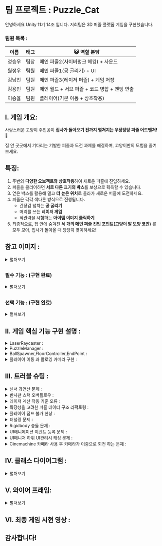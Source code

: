 # 팀 프로젝트 : Puzzle_Cat

안녕하세요 Unity 11기 14조 입니다.  저희팀은 3D 퍼즐 플랫폼 게임을 구현했습니다.

### **팀원 목록 :**

| 이름 | 태그 | 😺  역할 분담 |
| --- | --- | --- |
| 정승우 | 팀장 | 메인 퍼즐2(사이버펑크 헤킹) + 사운드 |
| 원정우 | 팀원 | 메인 퍼즐1(공 굴리기) + UI |
| 김남진 | 팀원 | 메인 퍼즐3(레이저 퍼즐) + 게임 저장 |
| 김용민 | 팀원 | 메인 월드 + 서브 퍼즐 + 코드 병합 + 엔딩 연출 |
| 이승율 | 팀원 | 플레이어(기본 이동 + 상호작용) |

## I. 게임 개요:

사랑스러운 고양이 주인공이 **집사가 돌아오기 전까지 펼쳐지는 우당탕탕 퍼즐 어드벤처!** 🐾

집 안 곳곳에서 기다리는 기발한 퍼즐과 도전 과제를 해결하며, 고양이만의 모험을 즐겨보세요.

## 특징:

1. 주변의 **다양한 오브젝트와 상호작용**하여 새로운 퍼즐에 진입하세요.
2. 퍼즐을 클리어하면 **서로 다른 크기의 박스**를 보상으로 획득할 수 있습니다.
3. 얻은 박스를 활용해 밀고 **더 높은 위치**로 올라가 새로운 퍼즐에 도전하세요.
4. 퍼즐은 각각 색다른 방식으로 진행됩니다.
    - 긴장감 넘치는 **공 굴리기**
    - 머리를 쓰는 **레이저 게임**
    - 직관력을 시험하는 **아이템 이미지 클릭하기**
5. 최종적으로, 집 안에 숨겨진 **세 개의 메인 퍼즐 진입 포인트(고양이 발 모양 코인)** 를 모두 모아, 집사가 돌아올 때 당당히 맞이하세요!
##

## 참고 이미지 :

<details>
<summary>펼쳐보기</summary>

 ![123](https://github.com/user-attachments/assets/e28698ee-b9f7-41c7-9d71-bf1a90a980e7)

 Esc 클릭 시 UI 팝업

 ![123](https://github.com/user-attachments/assets/e53e44af-1095-4fea-8845-2b4edb760407)

 공굴리기 퍼즐

 ![사펑 퍼즐](https://github.com/user-attachments/assets/35dc4a0c-0876-4267-88f1-311e095a84a8)

 해킹 퍼즐

 ![레이저 퍼즐](https://github.com/user-attachments/assets/0ccda290-3ea6-4cb5-91fd-7aa7d0750698)

 레이저 퍼즐
    
 ![Wall](https://github.com/user-attachments/assets/163b25d1-fab3-4f46-99e5-7df1b2aa8b97)

 Cinemachine을 활용한 장애물 충돌 기능  
  
</details>

##
    
### 필수 기능 :  (구현 완료)
<details>
<summary>펼쳐보기</summary> 
  
1. **퍼즐 디자인** (난이도: ★★★☆☆) ✅
   - 다양한 퍼즐을 게임에 디자인하고 구현하여 게임의 핵심 플레이를 제공합니다.
   - 퍼즐의 난이도와 다양성을 고려하여 설계합니다.
    
2. **플레이어 캐릭터 및 컨트롤** (난이도: ★★★☆☆) ✅
   - 플레이어 캐릭터를 제작하고, 캐릭터를 조작할 수 있는 컨트롤러를 구현합니다.
   - 필요한 도구나 능력을 제공하여 퍼즐을 해결할 수 있도록 합니다.
    
3. **퍼즐 해결 시스템** (난이도: ★★★☆☆) ✅
   - 퍼즐 해결에 필요한 시스템을 구현하고, 퍼즐의 상호작용 및 해결 방법을 설계합니다.
   - 퍼즐 요소의 동작 메커니즘과 규칙을 구현합니다.
    
4. **장애물 및 트랩** (난이도: ★★★☆☆) ✅
   - 장애물과 트랩을 게임에 추가하여 플레이어의 도전을 높이고 퍼즐과 조화롭게 결합시킵니다.
    
5. **목표 지점** (난이도: ★★☆☆☆) ✅
   - 퍼즐을 풀고 목표 지점에 도달할 수 있는 목표 지점을 제공합니다.
   - 목표 지점 도달로 레벨 완료를 처리합니다.
    
6. **게임 진행 상태 및 저장** (난이도: ★★★☆☆) ✅
   - 퍼즐 해결 상태와 게임 진행 상태를 저장하고 관리하는 시스템을 구현합니다.
   - 플레이어의 진척 상황을 추적하고 레벨 별로 관리합니다.
    
7. **사운드 및 음악** (난이도: ★☆☆☆☆) ✅
   - 게임에 사운드 효과와 음악을 추가하여 게임의 분위기를 개선합니다.
    
8. **UI 애니메이션 추가** (난이도: ★★★☆☆) ✅
   - UI 노출, 전환 시 자연스럽게 이동, 페이드, 크기 변화 등 애니메이션을 추가합니다.
   - UI 애니메이션 (Unity 기본 Animator, 외부 라이브러리 Dotween)
  
</details>

##

### 선택 기능 :  (구현 완료)
<details>
<summary>펼쳐보기</summary> 
  
1. **고급 퍼즐 요소** (난이도: ★★★★☆) ✅
   - 퍼즐의 난이도를 높이기 위해 고급 퍼즐 요소를 도입합니다.
   - 복합적인 논리나 물리학 요소를 활용한 퍼즐을 추가합니다.

</details>

## II. 게임 핵심 기능 구현 설명 :

<details>
<summary>LaserRaycaster :</summary> 
  
1. 레이저를 발사할 수 있는 오브젝트들이 갖는 컴포넌트로, 외부에서 발사 할 레이저의 정보를 리스트에 등록하면 해당 리스트를 바탕으로 레이저를 발사함

```csharp
// 외부에서 레이저 정보를 등록할 때 사용하는 함수, 이미 등록된 정보라면 종료
public void AddLaserInfo(LaserRaycastInfo info)
{
    if (laserRaycastInfos.Contains(info))
        return;
    else
        laserRaycastInfos.Add(info);
}
```

2. 레이저를 발사 할 방향으로 레이캐스트를 하여 레이저를 렌더링하고, 만약 레이캐스트에 감지된 대상이 레이저와 상호작용이 가능한 오브젝트라면 해당 오브젝트의 기능을 실행한다.

```csharp
// 각 레이저 정보를 바탕으로 Raycast를 실행 및 라인렌더러 렌더링
if (Physics.Raycast(currentPos, currentDir, out RaycastHit hit, laserRaycastInfos[i].maxDistance))
{
    lineRenderers[i].positionCount++;
    lineRenderers[i].SetPosition(lineRenderers[i].positionCount - 1, hit.point);

    ILaserInteractable interactable = hit.collider.transform.parent.GetComponent<ILaserInteractable>();
    if (interactable != null)
    {
        interactable.OnLaserHit(new LaserHitInfo(hit.point, currentDir, hit.normal, laserRaycastInfos[i].laserColor));
    }
}
```

3. 기존의 설계 구조에서는 레이저를 한 개만 발사하는 것을 고려하여 라인렌더러를 한 개만 가지고 구성했으나, 특정 상황에서는 2개 이상의 레이저를 구분하여 발사할 필요가 있어서 자식 오브젝트로 라인렌더러를 여러개 가질 수 있게 구조를 변경함
  
</details>

<details>
<summary>PuzzleManager :</summary> 
각 각 포인트에서 퍼즐로 진입하게 되는 시점과 데이터를 받아오는 과정, 그리고 그 데이터에 따른 퍼즐을 생성하고 퍼즐을 클리어 하게 되면 현재 퍼즐이 파괴되면서 클리어 한 상태로 만드는 과정을 제일 열심히 만들었습니다.

1. 퍼즐 진입 하는 시점 :
   - 클래스에서 InteractableObject를 상속받아서 override로 메서드를 실행해줍니다.
   - 그러면 현재 오브젝트가 가지고있는 ScriptableObject의 정보를 PuzzleManager에 넘겨줍니다.
   ```csharp
   public MiniGame games;

   public Transform rewardSpawnPoint;

   public override void Interact()
   {
       base.Interact();
       PuzzleManager.Instance.PuzzleIn(games, rewardSpawnPoint);
       PuzzleDataManager.Instance.Clear += Setactive;
   }

   ```
   - 그리고 만약에 클리어 하게되면 현재 interact 된 오브젝트를 setactive(false) 해주기 위해서 Delegate를 등록해주었습니다.
     
2. 퍼즐 데이터 넘어온 뒤 :
   - PuzzleManager 에서 퍼즐의 데이터와 보상이 생성될 위치를 받습니다.
   ```csharp
     public void PuzzleIn(MiniGame data, Transform rwdTrs)
   ```
   - 그리고 현재 puzzleManager가 들고있는 데이터를 한번 null로 초기화를 해주고
   ```csharp
   miniGame = null;
   currentRwdTrs = null;
   ```
   - 게임에서 플레이어 혹은 전체적으로 바뀌어야 되는 정보를 게임매니저에서 세팅해줍니다
   ```csharp
   OnPuzzleZoneEnter?.Invoke(data);
   ```
    
3. 게임 매니저에서 OnPuzzleZoneEnter에 델리게이트를 사용 : 
   - 현재 플레이어의 상태를 바꾸어주는 메서드를 등록해놓았습니다.
   ```csharp
   private void HandlePuzzleIn(MiniGame data)
   {
       if (data.isGravityUse)
       {
           Physics.gravity = data.GravityScale;
       }

       PlayerInput input = CharacterManager.Instance.Player.GetComponent<PlayerInput>();

       if (input != null)
       {
           input.SwitchCurrentActionMap("BallPuzzle");
       }

       Cursor.lockState = CursorLockMode.None;
   }  
   ```
   - 그리고 만약에 이전에 있던 퍼즐 오브젝트가 있으면 파괴해주는 방어 코드입니다.
    ```csharp
    if (obj != null)
    {
        DestroyObj();
    }
    ```
   - 그리고 나서 매니저가 들고있는 정보에 받아온 정보를 넣어주고 생성해줍니다.
    ```csharp
    miniGame = data;
    currentRwdTrs = rwdTrs;
    obj = Instantiate(data.levels, transform.position, transform.rotation, transform);
    ```
   - 그리고 각 퍼즐에서 클리어 조건을 달성하면 퍼즐 매니저에서 PuzzleClear 메서드를 실행해줍니다.
   - 그러면 현재 들어있는 데이터에서 보상이 있는지 확인하고 있으면 보상을 생성해줍니다.
    ```csharp
    if (miniGame.reward != null && currentRwdTrs != null)
    {
      SpawnReward();
      Debug.Log("Spawn!");
    }
    ```
   - 그리고 나서 게임을 클리어 했다는 정보를 현재 데이터를 넘겨서 관리를 해줍니다.  
    ```csharp
    PuzzleDataManager.Instance.isGameCleared(miniGame);
    ```
   - 퍼즐이 종료된 후 게임의 상태를 다시 원래대로 돌려줍니다.
    ```csharp
    PuzzleExit();
    ```

4. 이런식으로 최대한 각자 자기 할일만 할수있게 만들어놓았습니다.
  
</details>

<details>
<summary>BallSpawner,FloorController,EndPoint :</summary> 
  
1. E키를 통해 공을 생성하고 WASD를 통해 공이 닿아있는 바닥을 움직여 EndPoint에 도착 시 게임이 클리어 되는 구조 입니다. 추가적인 기능으로 순간이동,회전하는 장애물 등이 구현 되어 있습니다.
   ```csharp
      public void OnSpawnBall(InputAction.CallbackContext context)    //공의 프리팹을 스폰하는 메서드 입니다.
      {
          if (context.phase != InputActionPhase.Started || curPrefab != null) return;

          curPrefab = Instantiate(ballPrefab, transform.position, Quaternion.identity);

          isReset = false;
          Debug.Log(curPrefab);
      }
   ```
    
2. 프리팹을 생성하고 과정에서 캐싱 및 중복생성 방지하는 기능을 실행합니다.
   ```csharp
      public void OnSetMoveValue(InputAction.CallbackContext context)	//인풋 시스템을 통해 받아온 벡터를 로테이션에 맞는 값으로 변경 및 적용해주는 메서드 입니다.
      {
          if (!canMove) return;

          if (context.phase == InputActionPhase.Performed )
          {
              curMovementInput = context.ReadValue<Vector2>();
              changeZValue = new Vector3(-curMovementInput.x, 0, -curMovementInput.y);
          }
          else if (context.phase == InputActionPhase.Canceled)
          {
              curMovementInput = Vector2.zero;
              changeZValue = Vector3.zero;
          }
      }
   ```
    
3. Vector2로 입력받은 값을 필요한 Vector3로 변경해 사용하기 위한 기능을 실행합니다.
   ```csharp
      private void OnCollisionEnter(Collision collision)	//충돌이 있다면 충돌한 물체를 확인 후 공이라면 게임 클리어를 실행하는 메서드 입니다.
      {
          if (!collision.gameObject.CompareTag("Ball") || isClear) return;

          PuzzleManager.Instance.PuzzleClear();
          //gameClearUI.SetActive(true);
          //Debug.Log("게임 클리어 UI띄우기");
      }
   ```

4. Collider를 통해 충돌을 감지 후 충돌체의 정보에 따라 게임 클리어 기능을 실행합니다.
  
</details>

<details>
<summary>플레이어 이동 과 팔로잉 카메라 구현 :</summary>

1. 이동과 팔로잉 카메라 유니티에서의 기본 구조는 Player 오브젝트한에 모형을 나타내는 Kitty와 메인 카메라를 담아줄 CameraContainer를 만들었습니다.
        
   <img width="359" height="339" alt="Player1" src="https://github.com/user-attachments/assets/b7d2fd6a-79fa-420e-ae4a-0affba027b46" />
        
2. 그리고  Player에서 캐릭터에 충돌, 동작, 키입력 카메라에 팔로잉과 좌우, 상하 이동제한 괄리등을 모두 제어 합니다.
            
   <img width="833" height="652" alt="Player2" src="https://github.com/user-attachments/assets/c32e591e-ba73-4458-8746-4cae670800e4" />
            
3. 코드 관련 해석: 
                
```csharp
[Header("Moverment")] // 동작 관련 부분
public Transform kittyTransform; 
// 공양이와 카메라의 이동을 불리하기 위해 고양이 오브젝트의 transform을 가지고 왔습니다.
private Vector2 curMovementInput;
// Input system에서 받아오는 키보드 입력 값을 저장할 변수입니다. 
public LayerMask groundLayerMask;
// 점프 구현 시 지면을 감지하기 위해 지정 레이어를 저장할 변수입니다.
                
[Header("Look")] // 카메라 관련 부분
public Transform cameraContainer; 
// 카메라가 팔로이하는 오브젝트를 저장할 변수입니다.
public float lookSensitivity; // 민감도 변수
private float camCurXRot; // 카메라 상하 delta 값 저장 변수
private float camCurYRot; // 카메라 좌우 delta 값 저장 변수
private Vector2 mouseDelta; // Input system에서 받아오는 마우스 delta 값을 저장할 변수입니다.
private Vector3 cameraAngle; // 카메라 각도를 저장하는 변수
                
private Rigidbody _rigidbody; // Player에 rigidbody를 저장하는 변수
```
                
```csharp
void FixedUpdate()
{
    Move(); // 이동 메서드는 연산이 필요하기 때문에 FixedUpdate에 넣었습니다.
}
                
void LateUpdate()
{
    CameraLook(); // 마지막에 카메라에 delta 값은 마지막에 작동하는 LateUpdate를 사용했습니다.
}
```
                
```csharp
public void OnMove(InputAction.CallbackContext context)
{
    if (context.phase == InputActionPhase.Performed)
    {
        curMovementInput = context.ReadValue<Vector2>();
        // 키보드에 입력되는 값을 읽어서 curMovementInput 변수에 저장합니다.

        // 기존에 키보드 입력 값을 읽어오는 방법은 다음과 같았습니다:

        // float curMoveX = Input.GetAxis("Horizontal"); // 수평 이동 입력을 가져옵니다.
        // float curMoveY = Input.GetAxis("Vertical"); // 수직 이동 입력을 가져옵니다.
        // Vector2 curMovementInput = new Vector2(curMoveX, curMoveY);
        // 변화하는 이동 값을 저장할 Vector2를 만듭니다. 안에는 수평 및 수직 이동 값이 들어갑니다.
        // 하지만 Input 시스템을 사용하면 변수를 따라 선언해서 입력 값을 읽어올 필요가 없이 
        // context.ReadValue<Vector2>();를 이용해 curMovementInput에 저장해 줍니다. 
    }
    else if (context.phase == InputActionPhase.Canceled)
    {
        curMovementInput = Vector2.zero;
    }
}
```
                
```csharp
public void OnLook(InputAction.CallbackContext context)
 {
     mouseDelta = context.ReadValue<Vector2>();
     // 마우스 이동 값을 읽어와 mouseDelta 변수에 저장합니다.

     // 기존에 마우스 이동 값을 읽어오는 방법은 다음과 같았습니다:

     // float curMouseX = Input.GetAxis("Mouse X"); // 마우스의 수평 이동 입력을 가져옵니다.
     // float curMouseY = Input.GetAxis("Mouse Y"); // 마우스의 수직 이동 입력을 가져옵니다.
     // Vector2 mouseDelta = new Vector2(curMouseX, curMouseY);
     // 마우스 델타를 저장할 Vector2를 만듭니다. 안에는 마우스 수평 및 수직 이동 값이 들어갑니다.
     // 프로그래밍에서는 "델타"라는 용어가 변화량을 나타내는 데 사용됩니다. (이전과 현제 값의 차이를 나타낸다.)
     // 하지만 Input 시스템을 사용하면 변수를 따라 선언해서 마우스의 이동 값을 읽어올 필요가 없이 
     // context.ReadValue<Vector2>();를 이용해 mouseDelta에 저장해 줍니다.
 }
```
                
```csharp
void Move()
{
    // 카메라가 바라보는 전방 방향에서 y축(상하)을 제거하여, 평면(지면)에서의 전방 벡터를 구함
    Vector3 lookForward = new Vector3(cameraContainer.forward.x, 0f, cameraContainer.forward.z).normalized;

    // 카메라의 오른쪽 방향에서도 y축을 제거하여, 평면(지면)에서의 오른쪽 벡터를 구함
    Vector3 lookRight = new Vector3(cameraContainer.right.x, 0f, cameraContainer.right.z).normalized;

    // 플레이어 입력 (x, y)에 따라 이동 방향 계산
    // W/S → 전후 이동 (lookForward * y), A/D → 좌우 이동 (lookRight * x)
    Vector3 dir = lookForward * curMovementInput.y + lookRight * curMovementInput.x;
    
    // 방향 벡터가 (0,0,0)이 아닐 때에만 실행 (즉, 입력이 있을 때만 실행)
    if (dir != Vector3.zero)
    {
        // 이동 방향을 바라보는 회전(Quaternion) 생성
        Quaternion targetRotation = Quaternion.LookRotation(dir);

        // 현재 회전에서 목표 회전으로 서서히 회전
        // Slerp → 회전을 부드럽게 처리 (특히 180도 회전 시 부자연스러운 튀는 현상 방지)
        kittyTransform.rotation = Quaternion.Slerp
        (
            kittyTransform.rotation,   // 현재 회전값
            targetRotation,            // 목표 회전값 (이동 방향)
            5f * Time.deltaTime        // 보간 속도 (값이 클수록 빠르게 회전)
        );

        // Rigidbody를 이용하여 실제 이동 처리
        // dir(방향) * moveSpeed(속도) * Time.fixedDeltaTime(물리 프레임 보정)
        _rigidbody.MovePosition(_rigidbody.position + dir * moveSpeed * Time.fixedDeltaTime);
    } 
}
```
                
```csharp
void CameraLook()
{
    // 현재 카메라의 회전값(EulerAngles, 즉 x/y/z 오일러 각도)을 가져옴
    cameraAngle = cameraContainer.rotation.eulerAngles;

    // 마우스 좌우 이동(mouseDelta.x)에 따라 Y축(수평 회전, 좌우 시야 회전) 갱신
    // → lookSensitivity는 마우스 감도
    camCurYRot = cameraAngle.y + mouseDelta.x * lookSensitivity;

    // 마우스 상하 이동(mouseDelta.y)에 따라 X축(상하 회전, 위아래 시야 회전) 갱신
    // → 마우스를 위로 올리면 각도가 감소하도록 - 연산
    camCurXRot = cameraAngle.x - mouseDelta.y * lookSensitivity;

    // X축(상하 회전)을 제한해서, 고개가 너무 꺾이지 않도록 보정
    if (camCurXRot < 180) 
    {
        // 고개를 앞으로 숙이는 각도 → -1° ~ 50° 사이로 제한
        camCurXRot = Mathf.Clamp(camCurXRot, -1f, 50f);
    }
    else 
    {
        // 고개를 뒤로 젖히는 각도 → 335° ~ 359° 사이로 제한
        // (Unity의 EulerAngles는 0~360도로 표현되기 때문에 335~359는 거의 -25° ~ 0° 구간과 동일)
        camCurXRot = Mathf.Clamp(camCurXRot, 335f, 359f);
    }
    
    // 계산된 X, Y 회전을 쿼터니언으로 변환해 카메라 컨테이너에 적용
    // Z축 회전은 고정(0) → 시야가 기울어지지 않도록 함
    cameraContainer.rotation = Quaternion.Euler(camCurXRot, camCurYRot, 0);
}
```
</details>                

## III. 트러블 슈팅 :

<details>
<summary>센서 과연산 문제 :</summary> 
  
1. 문제 정의: 특정 상황에서 게임이 거의 멈춰서 작동이 되지 않는 문제가 발생함
    
2. 사실 수집: 원인을 찾기 위해 해당 퍼즐의 일부 요소를 비활성화하여 문제가 발생하는 부분을 탐색함, 이후 센서와 반사판이 존재 할 때 문제가 발생하는 것을 확인
    
3. 원인 추론: 센서는 센서에 레이저가 감지되면 장애물 오브젝트를 이동시키고 그에 따른 레이저를 다시 계산함 → 그 결과 센서가 감지하던 레이저도 다시 계산하고 감지하면서 무한 루프에 빠지는 것으로 추정

4. 조치: 센서의 작동 방식을 레이저가 한 번이라도 감지되면 활성화 상태를 유지하는 것으로 수정함

5. 결과: 정상적으로 작동되는 것을 확인
  
</details>

<details>
<summary>반사판 스택 오버플로우 :</summary> 
  
1. 문제 정의: 특정 상황에서 스택 오버플로우가 발생
    
2. 사실 수집: 해당 문제는 두 레이저가 서로 반대에서 2개 이상의 같은 반사판에 레이저를 발사하게 되면 발생하는 것을 확인
    
3. 원인 추론: 반사판은 레이저가 감지되면 해당 레이저 정보를 리스트에 등록하고 현재 발사하는 레이저를 모두 지우고 리스트의 레이저 정보를 바탕으로 다시 생성하는 로직임 → 레이저가 한개일 때는 문제가 없으나, 2개가 반대방향으로 발사하면 서로 레이저 정보 등록과 생성을 반복하게 되면서 발생한 것으로 추정
   
4. 조치: 레이저 정보 최대 등록 횟수를 지정
   
5. 결과: 스택 오버플로우가 발생하지 않는 것을 확인
  
</details>

<details>
<summary>레이저 계산 작동 기준 오류 :</summary> 
  
1. 문제 정의: 오브젝트의 위치나 회전을 변경한 이후 레이저가 이전의 정보를 기준으로 계산되는 문제가 발생
    
2. 사실 수집: 브레이크 포인트를 걸었을 때, 회전을 변경하는 부분이 수행되었으나 실제 값은 변하지 않은 것을 확인
    
3. 원인 추론: 레이저의 계산과 실제 트랜스폼의 변환 시점이 달라서 발생한 것으로 추론

4. 조치: Physics.SyncTransforms()을 사용 → 잘 작동하지만 부하가 크다는 말을 듣고 일단 보류, 코루틴을 통해 0.02초 후에 계산하도록 수정

5. 결과: 육안으로 레이저가 사라지는 것이 보이지 않게 잘 작동하는 것을 확인
  
</details>

<details>
<summary>확장성을 고려한 퍼즐 데이터 구조 리팩토링 :</summary> 
  
1. 문제 상황 (The Problem) : 
   - 프로젝트 초기에는 게임 클리어 여부를 관리하기 위해 GameManager에 List<bool> isMainCleared 와 List<bool> isSubCleared를 두고, 각 퍼즐의 인덱스(index)를 이용해 클리어 상태를 저장하는 방식을 사용했습니다.
   - 이 방식은 초기 구현은 간단했지만, 프로젝트 규모가 커지면서 다음과 같은 심각한 문제점들이 예측되었습니다.
   - 불안정성: 기획 변경으로 퍼즐의 순서가 바뀌거나 중간에 새로운 퍼즐이 추가될 경우, 모든 인덱스가 꼬여 데이터가 엉뚱하게 기록될 위험이 매우 컸습니다.
   - 낮은 확장성: 메인/서브 외에 '히든' 퍼즐 같은 새로운 타입이 추가될 때마다 GameManager에 새로운 List<bool>를 추가해야 하는, 비효율적이고 지저분한 구조였습니다.
   - 세이브/로드의 어려움: 나중에 JSON으로 게임 진행 상황을 저장하고 불러와야 할 때, 인덱스 기반의 List 구조는 데이터를 안전하게 관리하고 복원하기에 너무 복잡하고 위험했습니다.
       
2. 해결 과정 (The Solution) : 
   - 이러한 문제들을 근본적으로 해결하기 위해, '순서'에 의존하는 방식에서 벗어나 각 데이터가 '고유한 이름'을 갖는, 보다 견고한 '데이터베이스' 구조로 시스템 전체를 리팩토링했습니다.
   - 고유 ID 부여: 모든 퍼즐 정보가 담긴 MiniGame 스크립터블 오브젝트에, index 대신 절대 중복되지 않는 string GameID (예: "gravity_maze_01")를 부여했습니다. 이는 데이터베이스의 'Primary Key'와 같은 역할을 합니다.
   - Dictionary 기반 데이터베이스 구축: GameManager가 가지고 있던 여러 List<bool>를, PuzzleDataManager라는 전문 관리자를 새로 만들어 그 안의 Dictionary<string, bool> puzzleClearData 하나로 통합했습니다.
   - Dictionary를 사용함으로써, 퍼즐의 클리어 여부를 GameID(Key)를 통해 O(1) 시간 복잡도로 매우 빠르고 안전하게 조회하고 수정할 수 있게 되었습니다.
   - ID 기반 보고 체계 확립: 이제 퍼즐을 클리어하면, PuzzleManager는 PuzzleDataManager에게 index가 아닌 GameID를 전달하여 "ID가 OOO인 퍼즐이 클리어됐다"고 보고합니다. 그럼 PuzzleDataManager는 puzzleClearData[GameID] = true; 와 같이 해당 ID의 값을 수정합니다.
   - 게임 클리어 조건 분리: 전체 게임 클리어 조건은, PuzzleDataManager가 List<MiniGame> mainPuzzleCheck 라는 '필수 클리어 목표' 리스트를 따로 들고 있도록 설계했습니다. 이 리스트에 등록된 모든 퍼즐의 GameID가 데이터베이스에서 true인지 확인하는 방식으로, '전체 데이터 관리'와 '게임 클리어 조건'의 책임을 명확하게 분리했습니다.
     
3. 결과 및 깨달음 (The Outcome) : 
   - List<bool>에서 Dictionary<string, bool>와 string ID를 사용하는 구조로 변경함으로써, 다음과 같은 개선을 이룰 수 있었습니다.
   - 견고함: 퍼즐의 순서나 개수가 변경되어도 데이터가 꼬일 걱정이 없는 안정적인 시스템을 구축했습니다.
   - 확장성: 새로운 종류의 퍼즐이 추가되어도, 기존 코드를 거의 수정할 필요 없이 데이터만 추가하면 되므로 확장성이 크게 향상되었습니다.
   - 유지보수성: 퍼즐 데이터와 관련된 모든 책임이 PuzzleDataManager 한 곳에 모여있어, 코드 추적 및 수정이 매우 용이해졌습니다.
   - 세이브/로드 최적화: Dictionary 구조는 JSON으로 직렬화하기에 매우 이상적인 형태이므로, 추후 세이브/로드 기능을 구현할 때의 복잡성을 크게 줄였습니다.
  
</details>

<details>
<summary>플레이어 점프 불가 현상 :</summary> 
  
1. 문제 현상: Rigidbody가 부착된 움직이는 발판 위에서 플레이어의 점프가 작동하지 않았다. 발판의 Rigidbody를 제거하거나 Is Kinematic을 활성화하면 점프가 되는 기이한 현상이 발생했다.
    
2. 디버깅 과정 (가설 검증) :
    - 처음에는 OnCollisionEnter의 작동 조건이나, Raycast가 Rigidbody가 있는 오브젝트를 통과하는 물리 엔진의 특이사항 등 복잡한 원인을 의심했다.
    - 하지만 발판의 Rigidbody를 제거했을 때 점프가 된다는 점에서, 두 Rigidbody 간의 상호작용에 문제가 있음을 직감했다.
    - Is Kinematic을 켰을 때도 점프가 되는 것을 보고, '힘(Force)' 계산에 영향을 미치는 핵심적인 변수 값에 문제가 있을 것이라는 촉이 발동했다.
    - 근본 원인: 플레이어의 Rigidbody에 설정된 **Mass(질량) 값이 비정상적으로 높은 20으로 설정되어 있었다. ForceMode.Impulse는 질량의 영향을 받기 때문에, Mass가 1인 발판 위에서 점프하려고 할 때 플레이어의 무게 때문에 힘이 거의 상쇄되어 점프가 되지 않았던 것이다.
  
</details>

<details>
<summary>터널링 문제 :</summary> 
  
1. 문제 정의: 연산 속도 보다 빠른 속도로 충돌이 일어날 경우 충돌 감지를 하지 못하는 문제가 발생했습니다. 그로 인해 공이 바닥을 통과하는 현상등이 있었습니다.
    
2. 사실 수집: 공이 통과하는 상황을 찾기 위해 여러 상황을 확인 해 본 결과 속도가 빠를 경우 통과한다는 점을 파악했습니다.
    
3. 원인 추론: RIgidbody interpolate,Collision Detection을 수정 > 통과하는 속도의 최저값이 높아짐 > 하지만 여전히 뚫림현상 존재 > Collider 크기를 키우기 > 정상 작동 하지만 다른 방법이 필요해 보였습니다.

4. 조치: 속도로 공을 쳐내는 것이 아닌 물리 힘을 적용 시켜 공이 스스로 포물선을 그릴 수 있도록 수정 하였습니다

5. 결과: 정상적으로 작동되는 것을 확인 했습니다
  
</details>

<details>
<summary>Rigidbody 충돌 문제 :</summary> 
  
1. 문제 정의: 바닥 로테이션 정렬 도중 자식들의 로테이션 값이 변경 되어 정렬이 제대로 되지 않는 문제가 발생했습니다.
    
2. 사실 수집: 바닥이 이동중에만 자식의 로테이션이 현재 위지로 고정되는 것을 확인 했습니다.
    
3. 원인 추론: 스크립트 내부에서 자식의 로테이션 정보는 전혀 없었기 때문에 외부의 문제라고 판단 > 리지드 바디가 문제인 것이 확인 > 이동중 갑자기 값을 변경 하려 함 > 자식들 끼리 리지드바디 충돌이 일어나는 것으로 추측하였습니다.

4. 조치: 자식들의 리지드 바디를 제거해 주었습니다.

5. 결과: 자식들의 로테이션이 변하는 과정이 사라졌습니다. 정상적으로 작동되는 것을 확인 했습니다.
  
</details>

<details>
<summary>UI애니메이션 이벤트 등록 문제 :</summary> 
  
1. 문제 정의: UI매니저의 메서드를 등록하려 하였지만 각자 UI에는 UI매니저 컴퍼넌트가 존재하지 않아 이벤트 등록이 불가능 했습니다.
    
2. 사실 수집: 현재 메서드가 UI매니저의 역할이 맞는지 확인 > UI매니저의 역할이라 판단 했습니다.
    
3. 원인 추론: UI매니저가 아닌 UI스스로 관리를 한다면 책임분리원칙이 지켜지지 않는다고 판단하였습니다.

4. 조치: 프록시 스크립트를 통해 UI매니저의 메서드를 호출 하고 이벤트에 연결을 시켜줄 스크립트를 작성 하였습니다.

5. 결과: 책임 분리가 가능 하였고 이벤트 등록도 정상적으로 작동되는 것을 확인 했습니다.
  
</details>

<details>
<summary>UI매니저 하위 UI관리시 캐싱 문제 :</summary> 
  
1. 문제 정의: 하위 UI들을 캐싱 하는 과정에서 하나 하나 전부 캐싱 할 경우 확장성 및 휴먼이슈 등이 발생 할 가능성이 너무 높았습니다.
    
2. 사실 수집: 현재와 같이 인스펙터창에서 연결을 하나하나 해 줄 경우 씬이동 혹은 누락등의 문제가 발생 할 수 있음 > 리스트로 관리를 하면 확장성이 좋아 질 것으로 판단 > 리스트의 관리를 딕셔너리를 통해 한다면 더 편하게 사용이 가능 할 것 같았습니다.
    
3. 원인 추론: 현재 전부 하나하나 변수를 정해 캐싱을 하는 과정에서 누락이 발생 할 수 있고 확장성이 좋지 않아졌습니다. 그 과정을 리스트와 딕셔너리를 통해 관리 한다면 더욱 객체지향적인 코드가 될 것 같습니다.

4. 조치:  리스트로 캐싱을 해 준 후 딕셔너리로 리스트를 관리해 주었습니다.

5. 결과: 확장성이 좋아 졌고 관리를 하는것이 훨씬 수월해 졌습니다.
  
</details>

<details>
<summary>Cinemachine 카메라 사용 후 카메라가 이중으로 회전 하는 문제 :</summary> 

1. Cinemachine을 사용해서 카메라가 캐릭터를 따라 가던 도중 장애물이 캐릭터를 가리는 현상을 수정하려했습니다.
    
   <img width="833" height="717" alt="troubleshooting" src="https://github.com/user-attachments/assets/52ab5c9a-fe6b-4e81-8b05-78089b92ee4f" />

2. 그래서 FreeLook Camera를 사용했고 Follow에는 CameraContainer를 LookAt에는 Kitty를 적용하여 장애물에 가려지지 않게 수정을 했지만 캐리터에 이동이 입력된는 키와 상 반대되는 방향으로 간는 버그가 발생 했습니다
  
3. 해결 방법 : Follow에 있던 오브젝트를 None으로하니 문제가 해결됐습니다. 
  
4. 원인 : 카메라의 팔로우는 이미 Move() 메서드에서 구현이 완료됐는데 FreeLook Camera의 Follow 에 CameraContainer을 넣어 rotation을 다시한번 돌리게 해서 이동에 문제가 발생한 거였습니다.
  
</details>

  

## IV. 클래스 다이어그램 :

 <details>
 <summary>펼쳐보기</summary> 
  
  <img width="674" height="611" alt="image 6" src="https://github.com/user-attachments/assets/82df2de1-96c9-4e2d-b35a-ea1c79d79988" />

 </details>

## V. 와이어 프래임:

 <details>
 <summary>펼쳐보기</summary> 
  
  ```csharp
 [게임 시작]
   │
   ▼
[메인 월드]
   │
   ├─▶ [빨간 공 상호작용] → [퍼즐 시작] → [성공: 박스 획득] 
   │                                   └─ [실패: 재도전]
   │
   ├─▶ [박스 사용 → 높은 곳 이동]
   │
   └─▶ [메인 퍼즐 #1] 
   └─▶ [메인 퍼즐 #2] 
   └─▶ [메인 퍼즐 #3]
           │
           ▼
    [3개 클리어 완료]
           │
           ▼
       [엔딩 화면]
  ```

 </details>

## VI. 최종 게임 시현 영상 :

## 감사합니다!

